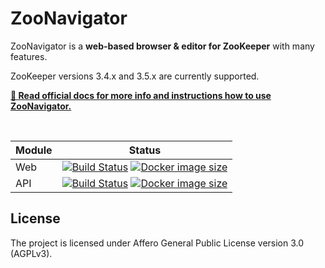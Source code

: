 ZooNavigator
============

ZooNavigator is a **web-based browser & editor for ZooKeeper** with many features.


ZooKeeper versions 3.4.x and 3.5.x are currently supported.


[**📘 Read official docs for more info and instructions how to use ZooNavigator.**](https://www.elkozmon.com/zoonavigator)


<br/>


Module | Status
--- | --- 
Web | [![Build Status](https://travis-ci.org/elkozmon/zoonavigator-web.svg?branch=master)](https://travis-ci.org/elkozmon/zoonavigator-web) [![Docker image size](https://images.microbadger.com/badges/image/elkozmon/zoonavigator-web.svg)](https://hub.docker.com/r/elkozmon/zoonavigator-web)
API | [![Build Status](https://travis-ci.org/elkozmon/zoonavigator-api.svg?branch=master)](https://travis-ci.org/elkozmon/zoonavigator-api) [![Docker image size](https://images.microbadger.com/badges/image/elkozmon/zoonavigator-api.svg)](https://hub.docker.com/r/elkozmon/zoonavigator-api)


License
-------

The project is licensed under Affero General Public License version 3.0 (AGPLv3).
